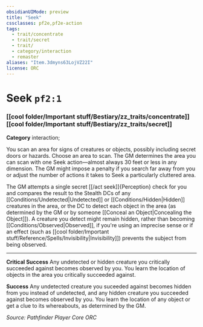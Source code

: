 ```yaml
---
obsidianUIMode: preview
title: "Seek"
cssclasses: pf2e,pf2e-action
tags:
  - trait/concentrate
  - trait/secret
  - trait/
  - category/interaction
  - remaster
aliases: "Item.3dmyns63LojVZ22I"
license: ORC
---
```

# Seek `pf2:1`

### [[cool folder/Important stuff/Bestiary/zz_traits/concentrate]][[cool folder/Important stuff/Bestiary/zz_traits/secret]]

**Category** interaction; 




You scan an area for signs of creatures or objects, possibly including secret doors or hazards. Choose an area to scan. The GM determines the area you can scan with one Seek action—almost always 30 feet or less in any dimension. The GM might impose a penalty if you search far away from you or adjust the number of actions it takes to Seek a particularly cluttered area.

The GM attempts a single secret [[/act seek]]{Perception} check for you and compares the result to the Stealth DCs of any [[Conditions/Undetected|Undetected]] or [[Conditions/Hidden|Hidden]] creatures in the area, or the DC to detect each object in the area (as determined by the GM or by someone [[Conceal an Object|Concealing the Object]]). A creature you detect might remain hidden, rather than becoming [[Conditions/Observed|Observed]], if you're using an imprecise sense or if an effect (such as [[cool folder/Important stuff/Reference/Spells/Invisibility|Invisibility]]) prevents the subject from being observed.

* * *

**Critical Success** Any undetected or hidden creature you critically succeeded against becomes observed by you. You learn the location of objects in the area you critically succeeded against.

**Success** Any undetected creature you suceeded against becomes hidden from you instead of undetected, and any hidden creature you succeeded against becomes observed by you. You learn the location of any object or get a clue to its whereabouts, as determined by the GM.

*Source: Pathfinder Player Core*
*ORC*